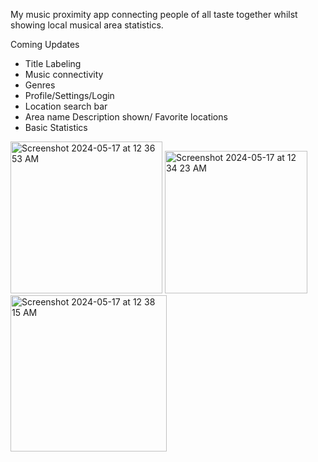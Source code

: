 My music proximity app connecting people of all taste together whilst showing local musical area statistics.

Coming Updates
- Title Labeling
- Music connectivity
- Genres
- Profile/Settings/Login
- Location search bar
- Area name Description shown/ Favorite locations
- Basic Statistics
<img width="243" alt="Screenshot 2024-05-17 at 12 36 53 AM" src="https://github.com/EliCarbine/MSCLI/assets/114750633/b5827b54-4efb-49b6-b632-5b00ab6a8bc4">
<img width="228" alt="Screenshot 2024-05-17 at 12 34 23 AM" src="https://github.com/EliCarbine/MSCLI/assets/114750633/ed5badab-a9eb-4698-bbb6-49e572f11271">
<img width="250" alt="Screenshot 2024-05-17 at 12 38 15 AM" src="https://github.com/EliCarbine/MSCLI/assets/114750633/b1b283ef-7204-489b-81e6-df0b216c10b0">
